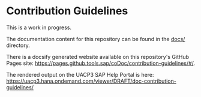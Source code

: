 # Contribution Guidelines

This is a work in progress.

The documentation content for this repository can be found in the [docs/](docs/) directory.

There is a docsify generated website available on this repository's GitHub Pages site: https://pages.github.tools.sap/coDoc/contribution-guidelines/#/.

The rendered output on the UACP3 SAP Help Portal is here: https://uacp3.hana.ondemand.com/viewer/DRAFT/doc-contribution-guidelines/

